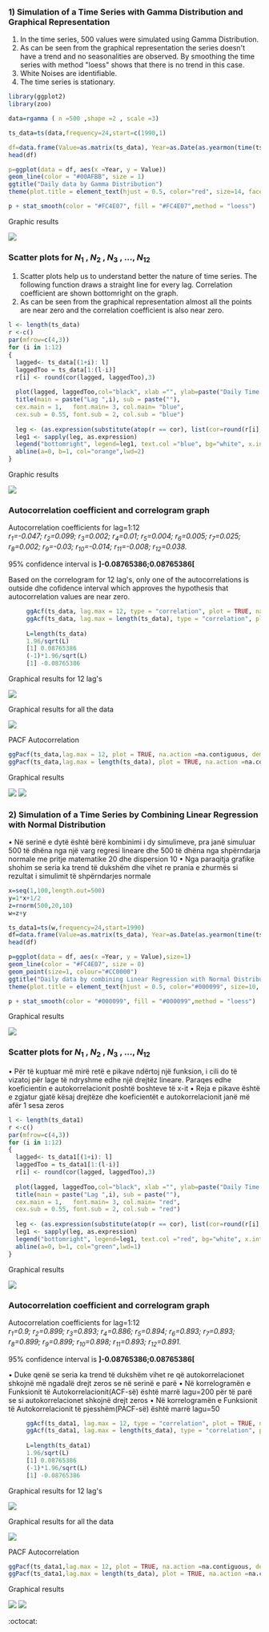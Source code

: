 ### 1) Simulation of a Time Series with Gamma Distribution and Graphical Representation

1) In the time series, 500 values were simulated using Gamma Distribution.
2) As can be seen from the graphical representation the series doesn't have a trend and no seasonalities are observed. By smoothing the time series with method "loess" shows that there is no trend in this case.
3) White Noises are identifiable.
4) The time series is stationary.


```R
library(ggplot2)
library(zoo)

data=rgamma ( n =500 ,shape =2 , scale =3)

ts_data=ts(data,frequency=24,start=c(1990,1)

df=data.frame(Value=as.matrix(ts_data), Year=as.Date(as.yearmon(time(ts_data))))
head(df)

p=ggplot(data = df, aes(x =Year, y = Value))
geom_line(color = "#00AFBB", size = 1) 
ggtitle("Daily data by Gamma Distribution")
theme(plot.title = element_text(hjust = 0.5, color="red", size=14, face="bold.italic"))

p + stat_smooth(color = "#FC4E07", fill = "#FC4E07",method = "loess")
```

Graphic results

 ![](gamma-series-graphic.png)


### Scatter plots for *N*<sub>1</sub> , *N*<sub>2</sub> , *N*<sub>3</sub> , ..., *N*<sub>12</sub>   
1)	Scatter plots help us to understand better the nature of time series. The following function draws a straight line for every lag.       Correlation coefficient are shown bottomright on the graph.
2)  As can be seen from the graphical representation almost all the points are near zero and the correlation coefficient is also near zero.

```R
l <- length(ts_data)
r <-c()
par(mfrow=c(4,3))
for (i in 1:12)
{
  lagged<- ts_data[(1+i): l]
  laggedToo = ts_data[1:(l-i)]
  r[i] <- round(cor(lagged, laggedToo),3)
  
  plot(lagged, laggedToo,col="black", xlab ="", ylab=paste("Daily Time Series Lag",i))
  title(main = paste("Lag ",i), sub = paste(""),
  cex.main = 1,   font.main= 3, col.main= "blue",
  cex.sub = 0.55, font.sub = 2, col.sub = "blue")
  
  leg <- (as.expression(substitute(atop(r == cor), list(cor=round(r[i],3)))))
  leg1 <- sapply(leg, as.expression)
  legend("bottomright", legend=leg1, text.col ="blue", bg="white", x.intersp=0)
  abline(a=0, b=1, col="orange",lwd=2)    
}
```

Graphic results

 ![](scatter-plot-gamma.png)

### Autocorrelation coefficient and correlogram graph

Autocorrelation coefficients for lag=1:12         
    *r<sub>1</sub>=-0.047;* *r<sub>2</sub>=0.099;* *r<sub>3</sub>=0.002;* *r<sub>4</sub>=0.01;* *r<sub>5</sub>=0.004;*         *r<sub>6</sub>=0.005;* *r<sub>7</sub>=0.025;* *r<sub>8</sub>=0.002;* *r<sub>9</sub>=-0.03;* *r<sub>10</sub>=-0.014;*     *r<sub>11</sub>=-0.008;* *r<sub>12</sub>=0.038.*
     
95% confidence interval is <b>]-0.08765386;0.08765386[</b>
    
 Based on the correlogram for 12 lag's, only one of the autocorrelations is outside dhe cofidence interval which approves the 
 hypothesis that autocorrelation values are near zero. 
 

```R  
     ggAcf(ts_data, lag.max = 12, type = "correlation", plot = TRUE, na.action = na.contiguous, demean = TRUE,main="")
     ggAcf(ts_data, lag.max = length(ts_data), type = "correlation", plot = TRUE, na.action = na.contiguous, demean = TRUE,main="")
     
     L=length(ts_data)
     1.96/sqrt(L) 
     [1] 0.08765386
     (-1)*1.96/sqrt(L) 
     [1] -0.08765386
```

Graphical results for 12 lag's 

  ![](acf-correlation-12lags.png) 

Graphical results for all the data

  ![](acf-correlation-alldata.png)  
 
PACF Autocorrelation 

```R
ggPacf(ts_data,lag.max = 12, plot = TRUE, na.action =na.contiguous, demean = TRUE, main="")  
ggPacf(ts_data,lag.max = length(ts_data), plot = TRUE, na.action =na.contiguous, demean = TRUE, main="")  
```
Graphical results

  ![](Gamma-pacf-12.png)
  ![](Gamma-pacf-alldata.png) 
 
 ### 2) Simulation of a Time Series by Combining Linear Regression with Normal Distribution
 
 •	Në serinë e dytë është bërë kombinimi i dy simulimeve, pra janë simuluar 500 të dhëna nga një varg regresi lineare dhe 500 të dhëna nga shpërndarja normale me pritje matematike 20 dhe dispersion 10
•	Nga paraqitja grafike shohim se seria ka trend të dukshëm dhe vihet re prania e zhurmës si rezultat i simulimit të shpërndarjes normale

```R
x=seq(1,100,length.out=500)    
y=1*x+1/2     
z=rnorm(500,20,10)    
w=z+y  

ts_data1=ts(w,frequency=24,start=1990)
df=data.frame(Value=as.matrix(ts_data), Year=as.Date(as.yearmon(time(ts_data))))
head(df)

p=ggplot(data = df, aes(x =Year, y = Value),size=1)
geom_line(color = "#FC4E07", size = 0)
geom_point(size=1, colour="#CC0000")
ggtitle("Daily data by combining Linear Regression with Normal Distribution")
theme(plot.title = element_text(hjust = 0.5, color="#000099", size=10, face="bold.italic"))

p + stat_smooth(color = "#000099", fill = "#000099",method = "loess")
```
Graphical results

![](LR-ND-Series.png)

### Scatter plots for *N*<sub>1</sub> , *N*<sub>2</sub> , *N*<sub>3</sub> , ..., *N*<sub>12</sub>   
•	Për të kuptuar më mirë retë e pikave ndërtoj një funksion, i cili do të vizatoj për lage të ndryshme edhe një drejtëz lineare. Paraqes edhe koeficientin e autokorrelacionit poshtë boshteve të x-it
•	Reja e pikave është e zgjatur gjatë kësaj drejtëze dhe koeficientët e autokorrelacionit janë më afër 1 sesa zeros

```R
l <- length(ts_data1)
r <-c()
par(mfrow=c(4,3))
for (i in 1:12)
{
  lagged<- ts_data1[(1+i): l]
  laggedToo = ts_data1[1:(l-i)]
  r[i] <- round(cor(lagged, laggedToo),3)
  
  plot(lagged, laggedToo,col="black", xlab ="", ylab=paste("Daily Time Series Lag",i))
  title(main = paste("Lag ",i), sub = paste(""),
  cex.main = 1,   font.main= 3, col.main= "red",
  cex.sub = 0.55, font.sub = 2, col.sub = "red")
  
  leg <- (as.expression(substitute(atop(r == cor), list(cor=round(r[i],3)))))
  leg1 <- sapply(leg, as.expression)
  legend("bottomright", legend=leg1, text.col ="red", bg="white", x.intersp=0)
  abline(a=0, b=1, col="green",lwd=1)    
}
```
Graphical results

![](LR-ND-Scatterplots.png)


### Autocorrelation coefficient and correlogram graph

Autocorrelation coefficients for lag=1:12         
    *r<sub>1</sub>=0.9;* *r<sub>2</sub>=0.899;* *r<sub>3</sub>=0.893;* *r<sub>4</sub>=0.886;* *r<sub>5</sub>=0.894;*         *r<sub>6</sub>=0.893;* *r<sub>7</sub>=0.893;* *r<sub>8</sub>=0.899;* *r<sub>9</sub>=0.899;* *r<sub>10</sub>=0.898;*     *r<sub>11</sub>=0.893;* *r<sub>12</sub>=0.891.*
     
95% confidence interval is <b>]-0.08765386;0.08765386[</b>

•	Duke qenë se seria ka trend të dukshëm vihet re që autokorrelacionet shkojnë më ngadalë drejt zeros se në serinë e parë
•	Në korrelogramën e Funksionit të Autokorrelacionit(ACF-së) është marrë lagu=200 për të parë se si autokorrelacionet shkojnë drejt zeros
•	Në korrelogramën e Funksionit të Autokorrelacionit të pjesshëm(PACF-së) është marrë lagu=50

```R  
     ggAcf(ts_data1, lag.max = 12, type = "correlation", plot = TRUE, na.action = na.contiguous, demean = TRUE,main="")
     ggAcf(ts_data1, lag.max = length(ts_data), type = "correlation", plot = TRUE, na.action = na.contiguous, demean = TRUE,main="")
     
     L=length(ts_data1)
     1.96/sqrt(L) 
     [1] 0.08765386
     (-1)*1.96/sqrt(L) 
     [1] -0.08765386
```

Graphical results for 12 lag's 

  ![](LR-ND-Acf-correlation-12lags.png) 

Graphical results for all the data

  ![](LR-ND-Acf-correlation-alldata.png)  
 
PACF Autocorrelation 

```R
ggPacf(ts_data1,lag.max = 12, plot = TRUE, na.action =na.contiguous, demean = TRUE, main="")  
ggPacf(ts_data1,lag.max = length(ts_data), plot = TRUE, na.action =na.contiguous, demean = TRUE, main="")  
```
Graphical results

  ![](LR-ND-Pacf-12.png)
  ![](LR-ND-Pacf-alldata.png) 
  
  
 :octocat: 
